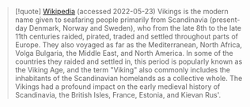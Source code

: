 > [!quote] [Wikipedia](https://en.wikipedia.org/wiki/Vikings) (accessed 2022-05-23) 
> Vikings is the modern name given to seafaring people primarily from Scandinavia (present-day Denmark, Norway and Sweden), who from the late 8th to the late 11th centuries raided, pirated, traded and settled throughout parts of Europe. They also voyaged as far as the Mediterranean, North Africa, Volga Bulgaria, the Middle East, and North America. In some of the countries they raided and settled in, this period is popularly known as the Viking Age, and the term "Viking" also commonly includes the inhabitants of the Scandinavian homelands as a collective whole. The Vikings had a profound impact on the early medieval history of Scandinavia, the British Isles, France, Estonia, and Kievan Rus'.

